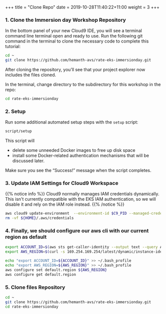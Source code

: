 +++
title = "Clone Repo"
date = 2019-10-28T11:40:22+11:00
weight = 3
+++

### 1. Clone the Immersion day Workshop Repository

In the bottom panel of your new Cloud9 IDE, you will see a terminal command line terminal open and ready to use. Run the following git command in the terminal to clone the necessary code to complete this tutorial:

```bash
cd ~
git clone https://github.com/hemanth-avs/rate-eks-immersionday.git
```

After cloning the repository, you’ll see that your project explorer now includes the files cloned.

In the terminal, change directory to the subdirectory for this workshop in the repo:

```bash
cd rate-eks-immersionday
```

### 2. Setup

Run some additional automated setup steps with the `setup` script:

```bash
script/setup
```

This script will

* delete some unneeded Docker images to free up disk space
* install some Docker-related authentication mechanisms that will be discussed later.

Make sure you see the “Success!” message when the script completes.

[//]: # (populate a DynamoDB table with some seed data, upload site assets to S3, and)

### 3. Update IAM Settings for Cloud9 Workspace

{{% notice info %}}
Cloud9 normally manages IAM credentials dynamically. This isn't currently compatible with the EKS IAM authentication, so we will disable it and rely on the IAM role instead.
{{% /notice %}}

```bash
aws cloud9 update-environment  --environment-id $C9_PID --managed-credentials-action DISABLE
rm -vf ${HOME}/.aws/credentials
```

### 4. Finally, we should configure our aws cli with our current region as default

```bash
export ACCOUNT_ID=$(aws sts get-caller-identity --output text --query Account)
export AWS_REGION=$(curl -s 169.254.169.254/latest/dynamic/instance-identity/document | jq -r '.region')

echo "export ACCOUNT_ID=${ACCOUNT_ID}" >> ~/.bash_profile
echo "export AWS_REGION=${AWS_REGION}" >> ~/.bash_profile
aws configure set default.region ${AWS_REGION}
aws configure get default.region
```

### 5. Clone files Repository

```bash
cd ~
git clone https://github.com/hemanth-avs/rate-eks-immersionday.git
cd rate-eks-immersionday
```
